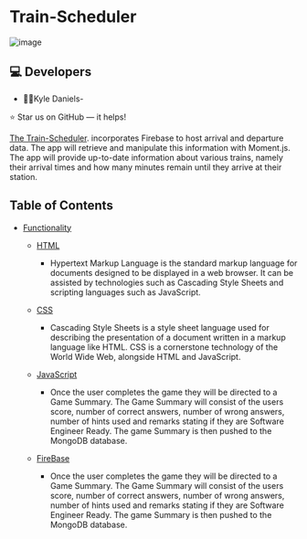# Train-Scheduler

![image](https://user-images.githubusercontent.com/40472408/74623249-e2d31680-5111-11ea-997f-0fe32164b157.png)


## :computer: Developers

*  :man_teacher:Kyle Daniels- 

⭐️ Star us on GitHub — it helps!


[The Train-Scheduler](https://kyledaniels.github.io/Train-Scheduler/).  incorporates Firebase to host arrival and departure data. The app will retrieve and manipulate this information with Moment.js. The app will provide up-to-date information about various trains, namely their arrival times and how many minutes remain until they arrive at their station. 



## Table of Contents


- [Functionality](#Functionality)
    - [HTML](#typo3-extension-repository)
    
      - Hypertext Markup Language is the standard markup language for documents designed to be displayed in a web browser. It can be assisted by technologies such as Cascading Style Sheets and scripting languages such as JavaScript.
      
     - [CSS](#typo3-extension-repository)
     
       - Cascading Style Sheets is a style sheet language used for describing the presentation of a document written in a markup language like HTML. CSS is a cornerstone technology of the World Wide Web, alongside HTML and JavaScript.
       
    - [ JavaScript](#typo3-extension-repository)
    
      - Once the user completes the game they will be directed to a Game Summary. The Game Summary will consist of the users score, number of correct answers, number of wrong answers, number of hints used and remarks stating if they are Software Engineer Ready. The game Summary is then pushed to the MongoDB database.
      
    - [ FireBase](#typo3-extension-repository)
    
      - Once the user completes the game they will be directed to a Game Summary. The Game Summary will consist of the users score, number of correct answers, number of wrong answers, number of hints used and remarks stating if they are Software Engineer Ready. The game Summary is then pushed to the MongoDB database.
    
    
